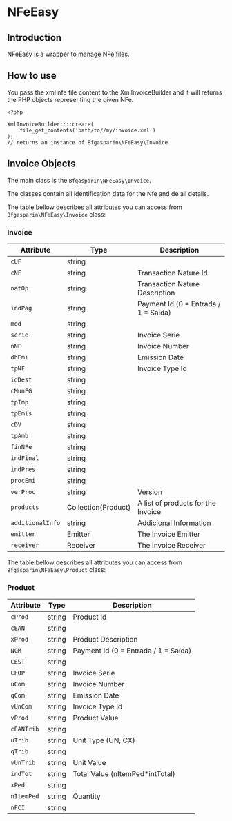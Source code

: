# NFeEasy

## Introduction

NFeEasy is a wrapper to manage NFe files.

## How to use

You pass the xml nfe file content to the XmlInvoiceBuilder
and it will returns the PHP objects representing the given NFe.

    <?php

    XmlInvoiceBuilder::::create(
        file_get_contents('path/to//my/invoice.xml')
    );
    // returns an instance of Bfgasparin\NFeEasy\Invoice

## Invoice Objects

The main class is the `Bfgasparin\NFeEasy\Invoice`.

The classes contain all identification data for the Nfe and de all details.

The table bellow describes all attributes you can access from
`Bfgasparin\NFeEasy\Invoice` class:

### Invoice

Attribute        | Type                 | Description
---------------- | -------------------- | ------------
`cUF`            | string               |
`cNF`            | string               | Transaction Nature Id
`natOp`          | string               | Transaction Nature Description
`indPag`         | string               | Payment Id (0 = Entrada / 1 = Saída)
`mod`            | string               |
`serie`          | string               | Invoice Serie
`nNF`            | string               | Invoice Number
`dhEmi`          | string               | Emission Date
`tpNF`           | string               | Invoice Type Id
`idDest`         | string               |
`cMunFG`         | string               |
`tpImp`          | string               |
`tpEmis`         | string               |
`cDV`            | string               |
`tpAmb`          | string               |
`finNFe`         | string               |
`indFinal`       | string               |
`indPres`        | string               |
`procEmi`        | string               |
`verProc`        | string               | Version
`products`       | Collection(Product)  | A list of products for the Invoice
`additionalInfo` | string               | Addicional Information
`emitter`        | Emitter              | The Invoice Emitter
`receiver`       | Receiver             | The Invoice Receiver


The table bellow describes all attributes you can access from
`Bfgasparin\NFeEasy\Product` class:

### Product

Attribute        | Type                 | Description
---------------- | -------------------- | ------------
`cProd`          | string               | Product Id
`cEAN`           | string               |
`xProd`          | string               | Product Description
`NCM`            | string               | Payment Id (0 = Entrada / 1 = Saída)
`CEST`           | string               |
`CFOP`           | string               | Invoice Serie
`uCom`           | string               | Invoice Number
`qCom`           | string               | Emission Date
`vUnCom`         | string               | Invoice Type Id
`vProd`          | string               | Product Value
`cEANTrib`       | string               |
`uTrib`          | string               | Unit Type (UN, CX)
`qTrib`          | string               |
`vUnTrib`        | string               | Unit Value
`indTot`         | string               | Total Value (nItemPed*intTotal)
`xPed`           | string               |
`nItemPed`       | string               | Quantity
`nFCI`           | string               |
